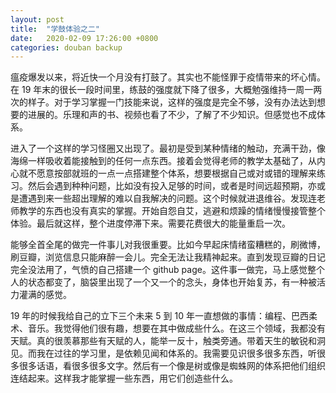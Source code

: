 ```yaml
---
layout: post
title:  "学鼓体验之二"
date:   2020-02-09 17:26:00 +0800
categories: douban backup
---
```


瘟疫爆发以来，将近快一个月没有打鼓了。其实也不能怪罪于疫情带来的坏心情。在 19 年末的很长一段时间里，练鼓的强度就下降了很多，大概勉强维持一周一两次的样子。对于学习掌握一门技能来说，这样的强度是完全不够，没有办法达到想要的进展的。乐理和声的书、视频也看了不少，了解了不少知识。但感觉也不成体系。


进入了一个这样的学习怪圈又出现了。最初是受到某种情绪的触动，充满干劲，像海绵一样吸收着能接触到的任何一点东西。接着会觉得老师的教学太基础了，从内心就不愿意按部就班的一点一点搭建整个体系，想要根据自己或对或错的理解来练习。然后会遇到种种问题，比如没有投入足够的时间，或者是时间远超预期，亦或是遭遇到来一些超出理解的难以自我解决的问题。这个时候就进退维谷。发现连老师教学的东西也没有真实的掌握。开始自怨自艾，逃避和烦躁的情绪慢慢接管整个体验。最后就这样，整个进度停滞下来。需要花费很大的能量重启一次。

能够全首全尾的做完一件事儿对我很重要。比如今早起床情绪蛮糟糕的，刷微博，刷豆瓣，浏览信息只能麻醉一会儿。完全无法让我精神起来。直到发现豆瓣的日记完全没法用了，气愤的自己搭建一个 github page。这件事一做完，马上感觉整个人的状态都变了，脑袋里出现了一个又一个的念头，身体也开始复苏，有一种被活力灌满的感觉。

19 年的时候我给自己的立下三个未来 5 到 10 年一直想做的事情：编程、巴西柔术、音乐。我觉得他们很有趣，想要在其中做成些什么。在这三个领域，我都没有天赋。真的很羡慕那些有天赋的人，能举一反十，触类旁通。带着天生的敏锐和洞见。而我在过往的学习里，是依赖见闻和体系的。我需要见识很多很多东西，听很多很多话语，看很多很多文字。然后有一个像是树或像是蜘蛛网的体系把他们组织连结起来。这样我才能掌握一些东西，用它们创造些什么。